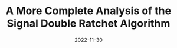 ---
title: "A More Complete Analysis of the Signal Double Ratchet Algorithm"
#authors: Alexander Bienstock and Kevin Yeo
collection: talks
category: 2022
#permalink: 
excerpt: #'This paper is about the number 1. The number 2 is left for future work.'
date: 2022-11-30
#venue: "Submitted"
slidesurl: #'http://academicpages.github.io/files/slides1.pdf'
#paperurl: 'https://eprint.iacr.org/2024/503.pdf'
location: 'Google Private Computing Tech Talk'
citation: #'Your Name, You. (2009). &quot;Paper Title Number 1.&quot; <i>Journal 1</i>. 1(1).'
---